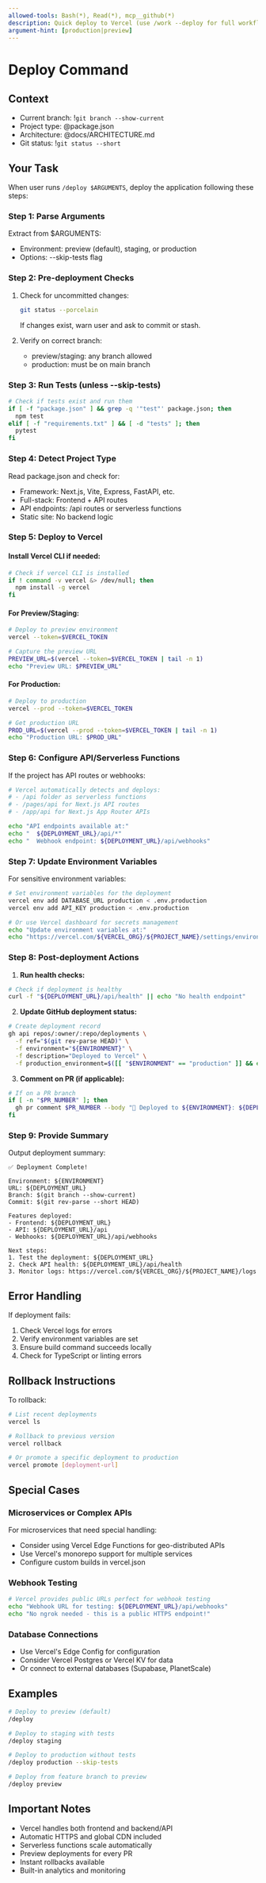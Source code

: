 ```yaml
---
allowed-tools: Bash(*), Read(*), mcp__github(*)
description: Quick deploy to Vercel (use /work --deploy for full workflow)
argument-hint: [production|preview]
---
```


# Deploy Command

## Context
- Current branch: !`git branch --show-current`
- Project type: @package.json
- Architecture: @docs/ARCHITECTURE.md
- Git status: !`git status --short`

## Your Task

When user runs `/deploy $ARGUMENTS`, deploy the application following these steps:

### Step 1: Parse Arguments
Extract from $ARGUMENTS:
- Environment: preview (default), staging, or production
- Options: --skip-tests flag

### Step 2: Pre-deployment Checks
1. Check for uncommitted changes:
   ```bash
   git status --porcelain
   ```
   If changes exist, warn user and ask to commit or stash.

2. Verify on correct branch:
   - preview/staging: any branch allowed
   - production: must be on main branch

### Step 3: Run Tests (unless --skip-tests)
```bash
# Check if tests exist and run them
if [ -f "package.json" ] && grep -q '"test"' package.json; then
  npm test
elif [ -f "requirements.txt" ] && [ -d "tests" ]; then
  pytest
fi
```

### Step 4: Detect Project Type
Read package.json and check for:
- Framework: Next.js, Vite, Express, FastAPI, etc.
- Full-stack: Frontend + API routes
- API endpoints: /api routes or serverless functions
- Static site: No backend logic

### Step 5: Deploy to Vercel

#### Install Vercel CLI if needed:
```bash
# Check if vercel CLI is installed
if ! command -v vercel &> /dev/null; then
  npm install -g vercel
fi
```

#### For Preview/Staging:
```bash
# Deploy to preview environment
vercel --token=$VERCEL_TOKEN

# Capture the preview URL
PREVIEW_URL=$(vercel --token=$VERCEL_TOKEN | tail -n 1)
echo "Preview URL: $PREVIEW_URL"
```

#### For Production:
```bash
# Deploy to production
vercel --prod --token=$VERCEL_TOKEN

# Get production URL
PROD_URL=$(vercel --prod --token=$VERCEL_TOKEN | tail -n 1)
echo "Production URL: $PROD_URL"
```

### Step 6: Configure API/Serverless Functions
If the project has API routes or webhooks:

```bash
# Vercel automatically detects and deploys:
# - /api folder as serverless functions
# - /pages/api for Next.js API routes
# - /app/api for Next.js App Router APIs

echo "API endpoints available at:"
echo "  ${DEPLOYMENT_URL}/api/*"
echo "  Webhook endpoint: ${DEPLOYMENT_URL}/api/webhooks"
```

### Step 7: Update Environment Variables
For sensitive environment variables:

```bash
# Set environment variables for the deployment
vercel env add DATABASE_URL production < .env.production
vercel env add API_KEY production < .env.production

# Or use Vercel dashboard for secrets management
echo "Update environment variables at:"
echo "https://vercel.com/${VERCEL_ORG}/${PROJECT_NAME}/settings/environment-variables"
```

### Step 8: Post-deployment Actions

1. **Run health checks:**
```bash
# Check if deployment is healthy
curl -f "${DEPLOYMENT_URL}/api/health" || echo "No health endpoint"
```

2. **Update GitHub deployment status:**
```bash
# Create deployment record
gh api repos/:owner/:repo/deployments \
  -f ref="$(git rev-parse HEAD)" \
  -f environment="${ENVIRONMENT}" \
  -f description="Deployed to Vercel" \
  -f production_environment=$([[ "$ENVIRONMENT" == "production" ]] && echo "true" || echo "false")
```

3. **Comment on PR (if applicable):**
```bash
# If on a PR branch
if [ -n "$PR_NUMBER" ]; then
  gh pr comment $PR_NUMBER --body "🚀 Deployed to ${ENVIRONMENT}: ${DEPLOYMENT_URL}"
fi
```

### Step 9: Provide Summary

Output deployment summary:
```
✅ Deployment Complete!

Environment: ${ENVIRONMENT}
URL: ${DEPLOYMENT_URL}
Branch: $(git branch --show-current)
Commit: $(git rev-parse --short HEAD)

Features deployed:
- Frontend: ${DEPLOYMENT_URL}
- API: ${DEPLOYMENT_URL}/api
- Webhooks: ${DEPLOYMENT_URL}/api/webhooks

Next steps:
1. Test the deployment: ${DEPLOYMENT_URL}
2. Check API health: ${DEPLOYMENT_URL}/api/health
3. Monitor logs: https://vercel.com/${VERCEL_ORG}/${PROJECT_NAME}/logs
```

## Error Handling

If deployment fails:
1. Check Vercel logs for errors
2. Verify environment variables are set
3. Ensure build command succeeds locally
4. Check for TypeScript or linting errors

## Rollback Instructions

To rollback:
```bash
# List recent deployments
vercel ls

# Rollback to previous version
vercel rollback

# Or promote a specific deployment to production
vercel promote [deployment-url]
```

## Special Cases

### Microservices or Complex APIs
For microservices that need special handling:
- Consider using Vercel Edge Functions for geo-distributed APIs
- Use Vercel's monorepo support for multiple services
- Configure custom builds in vercel.json

### Webhook Testing
```bash
# Vercel provides public URLs perfect for webhook testing
echo "Webhook URL for testing: ${DEPLOYMENT_URL}/api/webhooks"
echo "No ngrok needed - this is a public HTTPS endpoint!"
```

### Database Connections
- Use Vercel's Edge Config for configuration
- Consider Vercel Postgres or Vercel KV for data
- Or connect to external databases (Supabase, PlanetScale)

## Examples

```bash
# Deploy to preview (default)
/deploy

# Deploy to staging with tests
/deploy staging

# Deploy to production without tests
/deploy production --skip-tests

# Deploy from feature branch to preview
/deploy preview
```

## Important Notes

- Vercel handles both frontend and backend/API
- Automatic HTTPS and global CDN included
- Serverless functions scale automatically
- Preview deployments for every PR
- Instant rollbacks available
- Built-in analytics and monitoring